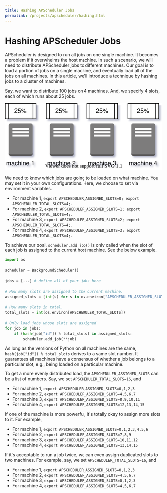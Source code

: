 ```yaml
---
title: Hashing APScheduler Jobs
permalink: /projects/apscheduler/hashing.html
---
```


# Hashing APScheduler Jobs

APScheduler is designed to run all jobs on one single machine. It becomes a problem if it overwhelms the host machine. In such a scenario, we will need to distribute APScheduler jobs to different machines. Our goal is to load a portion of jobs on a single machine, and eventually load all of the jobs on all machines. In this article, we'll introduce a technique by hashing jobs to a cluster of machines.

Say, we want to distribute 100 jobs on 4 machines. And, we specify 4 slots, each of which runs about 25 jobs.

![How hashing works](/static/images/apscheduler-hashing.svg)

We need to know which jobs are going to be loaded on what machine.
You may set it in your own configurations.
Here, we choose to set via environment variables.

* For machine 1, `export APSCHEDULER_ASSIGNED_SLOTS=0; export APSCHEDULER_TOTAL_SLOTS=4;`.
* For machine 2, `export APSCHEDULER_ASSIGNED_SLOTS=1; export APSCHEDULER_TOTAL_SLOTS=4;`.
* For machine 3, `export APSCHEDULER_ASSIGNED_SLOTS=2; export APSCHEDULER_TOTAL_SLOTS=4;`.
* For machine 4, `export APSCHEDULER_ASSIGNED_SLOTS=3; export APSCHEDULER_TOTAL_SLOTS=4;`.

To achieve our goal, `scheduler.add_job()` is only called when the slot of each job is assigned to the current host machine. See the below example.

```python
import os

scheduler = BackgroundScheduler()

jobs = [...] # define all of your jobs here

# How many slots are assigned to the current machine.
assigned_slots = [int(s) for s in os.environ["APSCHEDULER_ASSIGNED_SLOTS"].split(",")]

# How many slots in total.
total_slots = int(os.environ[APSCHEDULER_TOTAL_SLOTS])

# Only load jobs whose slots are assigned 
for job in jobs:
    if (hash(job["id"]) % total_slots) in assigned_slots:
        scheduler.add_job(**job)
```

As long as the versions of Python on all machines are the same, `hash(job["id"]) % total_slots` derives to a same slot number. It guarantees all machines have a consensus of whether a job belongs to a particular slot, e.g., being loaded on a particular machine.

To get a more evenly distributed load, the `APSCHEDULER_ASSIGNED_SLOTS` can be a list of numbers. Say, we set `APSCHEDULER_TOTAL_SLOTS=16`, and

* For machine 1, `export APSCHEDULER_ASSIGNED_SLOTS=0,1,2,3`
* For machine 2, `export APSCHEDULER_ASSIGNED_SLOTS=4,5,6,7`
* For machine 3, `export APSCHEDULER_ASSIGNED_SLOTS=8,9,10,11`
* For machine 4, `export APSCHEDULER_ASSIGNED_SLOTS=12,13,14,15`

If one of the machine is more powerful, it's totally okay to assign more slots to it. For example,

* For machine 1, `export APSCHEDULER_ASSIGNED_SLOTS=0,1,2,3,4,5,6`
* For machine 2, `export APSCHEDULER_ASSIGNED_SLOTS=7,8,9`
* For machine 3, `export APSCHEDULER_ASSIGNED_SLOTS=10,11,12`
* For machine 4, `export APSCHEDULER_ASSIGNED_SLOTS=13,14,15`

If it's acceptable to run a job twice, we can even assign duplicated slots to two machines. For example, say, we set `APSCHEDULER_TOTAL_SLOTS=16`, and

* For machine 1, `export APSCHEDULER_ASSIGNED_SLOTS=0,1,2,3`
* For machine 2, `export APSCHEDULER_ASSIGNED_SLOTS=4,5,6,7`
* For machine 3, `export APSCHEDULER_ASSIGNED_SLOTS=0,1,2,3`
* For machine 4, `export APSCHEDULER_ASSIGNED_SLOTS=4,5,6,7`
